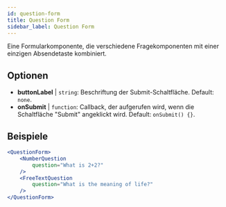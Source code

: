 ```yaml
---
id: question-form 
title: Question Form
sidebar_label: Question Form
---
```


Eine Formularkomponente, die verschiedene Fragekomponenten mit einer einzigen Absendetaste kombiniert.

## Optionen

* __buttonLabel__ | `string`: Beschriftung der Submit-Schaltfläche. Default: `none`.
* __onSubmit__ | `function`: Callback, der aufgerufen wird, wenn die Schaltfläche "Submit" angeklickt wird. Default: `onSubmit() {}`.


## Beispiele

```jsx live
<QuestionForm>
    <NumberQuestion
        question="What is 2+2?"
    />
    <FreeTextQuestion
        question="What is the meaning of life?"
    />    
</QuestionForm>
```
